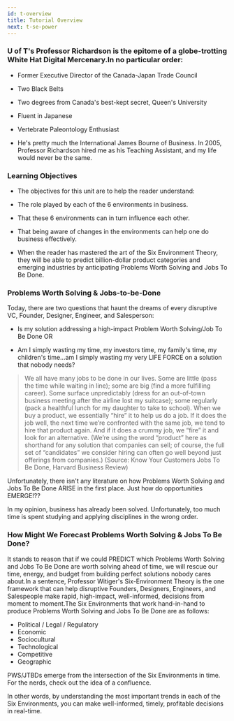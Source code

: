 ```yaml
---
id: t-overview
title: Tutorial Overview
next: t-se-power
---
```


### U of T's Professor Richardson is the epitome of a globe-trotting White Hat Digital Mercenary.In no particular order:

- Former Executive Director of the Canada-Japan Trade Council

- Two Black Belts

- Two degrees from Canada's best-kept secret, Queen's University

- Fluent in Japanese

- Vertebrate Paleontology Enthusiast

- He's pretty much the International James Bourne of Business. In 2005, Professor Richardson hired me as his Teaching Assistant, and my life would never be the same.

### Learning Objectives

- The objectives for this unit are to help the reader understand:

- The role played by each of the 6 environments in business.

- That these 6 environments can in turn influence each other.

- That being aware of changes in the environments can help one do business effectively.

- When the reader has mastered the art of the Six Environment Theory, they will be able to predict billion-dollar product categories and emerging industries by anticipating Problems Worth Solving and Jobs To Be Done.

### Problems Worth Solving & Jobs-to-be-Done

Today, there are two questions that haunt the dreams of every disruptive VC, Founder, Designer, Engineer, and Salesperson:

- Is my solution addressing a high-impact Problem Worth Solving/Job To Be Done OR

- Am I simply wasting my time, my investors time, my family's time, my children's time...am I simply wasting my very LIFE FORCE on a solution that nobody needs?

> We all have many jobs to be done in our lives. Some are little (pass the time while waiting in line); some are big (find a more fulfilling career). Some surface unpredictably (dress for an out-of-town business meeting after the airline lost my suitcase); some regularly (pack a healthful lunch for my daughter to take to school). When we buy a product, we essentially “hire” it to help us do a job. If it does the job well, the next time we’re confronted with the same job, we tend to hire that product again. And if it does a crummy job, we “fire” it and look for an alternative. (We’re using the word “product” here as shorthand for any solution that companies can sell; of course, the full set of “candidates” we consider hiring can often go well beyond just offerings from companies.) (Source: Know Your Customers Jobs To Be Done, Harvard Business Review)

Unfortunately, there isn't any literature on how Problems Worth Solving and Jobs To Be Done ARISE in the first place. Just how do opportunities EMERGE!??

In my opinion, business has already been solved. Unfortunately, too much time is spent studying and applying disciplines in the wrong order.

### How Might We Forecast Problems Worth Solving & Jobs To Be Done?

It stands to reason that if we could PREDICT which Problems Worth Solving and Jobs To Be Done are worth solving ahead of time, we will rescue our time, energy, and budget from building perfect solutions nobody cares about.In a sentence, Professor Witiger's Six-Environment Theory is the one framework that can help disruptive Founders, Designers, Engineers, and Salespeople make rapid, high-impact, well-informed, decisions from moment to moment.The Six Environments that work hand-in-hand to produce Problems Worth Solving and Jobs To Be Done are as follows:

- Political / Legal / Regulatory
- Economic
- Sociocultural
- Technological
- Competitive
- Geographic

PWS/JTBDs emerge from the intersection of the Six Environments in time. For the nerds, check out the idea of a confluence.

In other words, by understanding the most important trends in each of the Six Environments, you can make well-informed, timely, profitable decisions in real-time.
